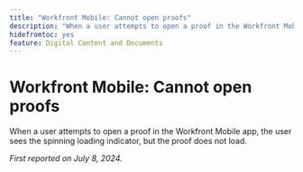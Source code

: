 ```yaml
---
title: "Workfront Mobile: Cannot open proofs"
description: "When a user attempts to open a proof in the Workfront Mobile app, the user sees the spinning loading indicator, but the proof does not load."
hidefromtoc: yes
feature: Digital Content and Documents
---
```


# Workfront Mobile: Cannot open proofs

When a user attempts to open a proof in the Workfront Mobile app, the user sees the spinning loading indicator, but the proof does not load.

_First reported on July 8, 2024._
